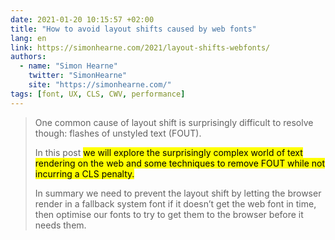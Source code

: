 ```yaml
---
date: 2021-01-20 10:15:57 +02:00
title: "How to avoid layout shifts caused by web fonts"
lang: en
link: https://simonhearne.com/2021/layout-shifts-webfonts/
authors:
  - name: "Simon Hearne"
    twitter: "SimonHearne"
    site: "https://simonhearne.com/"
tags: [font, UX, CLS, CWV, performance]
---
```


> One common cause of layout shift is surprisingly difficult to resolve though: flashes of unstyled text (FOUT).
>
> In this post <mark>we will explore the surprisingly complex world of text rendering on the web and some techniques to remove FOUT while not incurring a CLS penalty.</mark>
>
> In summary we need to prevent the layout shift by letting the browser render in a fallback system font if it doesn’t get the web font in time, then optimise our fonts to try to get them to the browser before it needs them.


